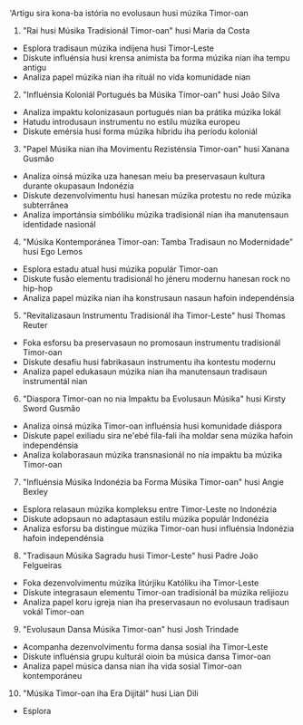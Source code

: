 'Artigu sira kona-ba istória no evolusaun husi múzika Timor-oan

1. "Rai husi Músika Tradisionál Timor-oan" husi Maria da Costa
- Esplora tradisaun múzika indíjena husi Timor-Leste
- Diskute influénsia husi krensa animista ba forma múzika nian iha tempu antigu
- Analiza papel múzika nian iha rituál no vida komunidade nian

2. "Influénsia Koloniál Portugués ba Músika Timor-oan" husi João Silva
- Analiza impaktu kolonizasaun portugués nian ba prátika múzika lokál
- Hatudu introdusaun instrumentu no estilu múzika europeu
- Diskute emérsia husi forma múzika híbridu iha períodu koloniál

3. "Papel Músika nian iha Movimentu Rezisténsia Timor-oan" husi Xanana Gusmão
- Analiza oinsá múzika uza hanesan meiu ba preservasaun kultura durante okupasaun Indonézia
- Diskute dezenvolvimentu husi hanesan múzika protestu no rede múzika subterrânea
- Analiza importánsia simbóliku múzika tradisionál nian iha manutensaun identidade nasionál

4. "Músika Kontemporánea Timor-oan: Tamba Tradisaun no Modernidade" husi Ego Lemos
- Esplora estadu atual husi múzika populár Timor-oan
- Diskute fusão elementu tradisionál ho jéneru modernu hanesan rock no hip-hop
- Analiza papel múzika nian iha konstrusaun nasaun hafoin independénsia

5. "Revitalizasaun Instrumentu Tradisionál iha Timor-Leste" husi Thomas Reuter
- Foka esforsu ba preservasaun no promosaun instrumentu tradisionál Timor-oan
- Diskute desafiu husi fabrikasaun instrumentu iha kontestu modernu
- Analiza papel edukasaun múzika nian iha manutensaun tradisaun instrumentál nian

6. "Diaspora Timor-oan no nia Impaktu ba Evolusaun Músika" husi Kirsty Sword Gusmão
- Analiza oinsá múzika Timor-oan influénsia husi komunidade diáspora
- Diskute papel exiliadu sira ne'ebé fila-fali iha moldar sena múzika hafoin independénsia
- Analiza kolaborasaun múzika transnasionál no nia impaktu ba múzika Timor-oan

7. "Influénsia Músika Indonézia ba Forma Músika Timor-oan" husi Angie Bexley
- Esplora relasaun múzika kompleksu entre Timor-Leste no Indonézia
- Diskute adopsaun no adaptasaun estilu múzika populár Indonézia
- Analiza esforsu ba distingue múzika Timor-oan husi influénsia Indonézia hafoin independénsia

8. "Tradisaun Músika Sagradu husi Timor-Leste" husi Padre João Felgueiras
- Foka dezenvolvimentu múzika litúrjiku Katóliku iha Timor-Leste
- Diskute integrasaun elementu Timor-oan tradisionál ba múzika relijiozu
- Analiza papel koru igreja nian iha preservasaun no evolusaun tradisaun vokál Timor-oan

9. "Evolusaun Dansa Músika Timor-oan" husi Josh Trindade
- Acompanha dezenvolvimentu forma dansa sosial iha Timor-Leste
- Diskute influénsia grupu kulturál oioin ba música dansa Timor-oan
- Analiza papel música dansa nian iha vida sosial Timor-oan kontemporáneu

10. "Músika Timor-oan iha Era Dijitál" husi Lian Dili
- Esplora